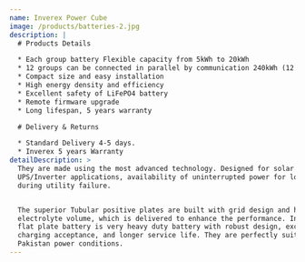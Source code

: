 ```yaml
---
name: Inverex Power Cube
image: /products/batteries-2.jpg
description: |
  # Products Details

  * Each group battery Flexible capacity from 5kWh to 20kWh
  * 12 groups can be connected in parallel by communication 240kWh (12 Packs)
  * Compact size and easy installation
  * High energy density and efficiency
  * Excellent safety of LiFePO4 battery
  * Remote firmware upgrade
  * Long lifespan, 5 years warranty

  # Delivery & Returns

  * Standard Delivery 4-5 days.
  * Inverex 5 years Warranty
detailDescription: >
  They are made using the most advanced technology. Designed for solar
  UPS/Inverter applications, availability of uninterrupted power for long hours
  during utility failure.


  The superior Tubular positive plates are built with grid design and high
  electrolyte volume, which is delivered to enhance the performance. Inverex
  flat plate battery is very heavy duty battery with robust design, excellent
  charging acceptance, and longer service life. They are perfectly suitable for
  Pakistan power conditions.
---
```


